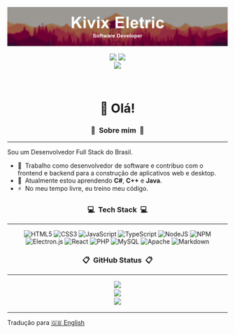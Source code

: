 ![Banner](./images/banner.png)

<div align="center">
  <img src="https://visitor-counter-badge.vercel.app/api/KivixEletric/visitor-counter-badge?style=flat-square">
  <img src="https://img.shields.io/github/sponsors/KivixEletric?style=flat-square&color=5c5866&labelColor=2b2930">
  </br>

  <a href="https://youtube.com/channel/UCuvVXZfb8GmJkbvHzWu-MGA" title="YouTube">
    <img src="https://img.shields.io/badge/YouTube-%23FF0000.svg?logo=YouTube&logoColor=white&style=for-the-badge">
  </a>

  </br><h1 style="border-bottom: none">👋 Olá!</h1>
</div>


<h3 align="center">📜 &nbsp;<strong>Sobre mim</strong>&nbsp; 📜</h3>

---

Sou um Desenvolvedor Full Stack do Brasil.

- 🔭 &nbsp;Trabalho como desenvolvedor de software e contribuo com o frontend e backend para a construção de aplicativos web e desktop.
- 🌱 &nbsp;Atualmente estou aprendendo **C#**, **C++** e **Java**.
- ⚡ &nbsp;No meu tempo livre, eu treino meu código.


<h3 align="center">💻 &nbsp;<strong>Tech Stack</strong>&nbsp; 💻</h3>

---

<div align="center">

 ![HTML5](https://img.shields.io/badge/html5-%2320232a.svg?style=for-the-badge&logo=html5&logoColor=%23E34F26) 
 ![CSS3](https://img.shields.io/badge/css3-%2320232a.svg?style=for-the-badge&logo=css3&logoColor=%231572B6)
 ![JavaScript](https://img.shields.io/badge/javascript-%2320232a.svg?style=for-the-badge&logo=javascript&logoColor=%23F7DF1E)
 ![TypeScript](https://img.shields.io/badge/typescript-%2320232a.svg?style=for-the-badge&logo=typescript&logoColor=%23007ACC)
 ![NodeJS](https://img.shields.io/badge/node.js-%2320232a?style=for-the-badge&logo=node.js&logoColor=6DA55F)
 ![NPM](https://img.shields.io/badge/NPM-%2320232a.svg?style=for-the-badge&logo=npm&logoColor=white)
 ![Electron.js](https://img.shields.io/badge/Electron-%2320232a?style=for-the-badge&logo=Electron&logoColor=%2361DAFB)
 ![React](https://img.shields.io/badge/react-%2320232a.svg?style=for-the-badge&logo=react&logoColor=%2361DAFB)
 ![PHP](https://img.shields.io/badge/php-%2320232a.svg?style=for-the-badge&logo=php&logoColor=%23777BB4)
 ![MySQL](https://img.shields.io/badge/mysql-%2320232a.svg?style=for-the-badge&logo=mysql&logoColor=%23777BB4)
 ![Apache](https://img.shields.io/badge/apache-%2320232a.svg?style=for-the-badge&logo=apache&logoColor=%23D42029)
 ![Markdown](https://img.shields.io/badge/markdown-%2320232a.svg?style=for-the-badge&logo=markdown&logoColor=white)

</div>


<h3 align="center">📋 &nbsp;<strong>GitHub Status</strong>&nbsp; 📋</h3>

---

<div align="center">
  <img src="https://github-readme-stats.vercel.app/api?username=KivixEletric&theme=radical&hide_border=true&include_all_commits=false&count_private=false"><br/>
  <img src="https://github-readme-streak-stats.herokuapp.com/?user=KivixEletric&theme=radical&hide_border=true"><br/>
  <img src="https://github-readme-stats.vercel.app/api/top-langs/?username=KivixEletric&theme=radical&hide_border=true&include_all_commits=false&count_private=false&layout=compact">
</div>

---
Tradução para [🇬🇧 English](./README.md)
